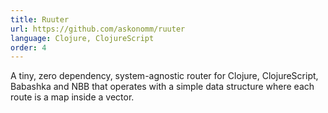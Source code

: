 ```yaml
---
title: Ruuter
url: https://github.com/askonomm/ruuter
language: Clojure, ClojureScript
order: 4
---
```


A tiny, zero dependency, system-agnostic router for Clojure, ClojureScript, Babashka and NBB that operates with a simple data structure where each route is a map inside a vector. 
